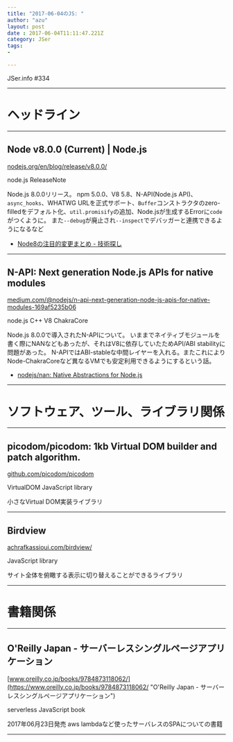 ```yaml
---
title: "2017-06-04のJS: "
author: "azu"
layout: post
date : 2017-06-04T11:11:47.221Z
category: JSer
tags:
-

---
```


JSer.info #334

----

<h1 class="site-genre">ヘッドライン</h1>

----

## Node v8.0.0 (Current) | Node.js
[nodejs.org/en/blog/release/v8.0.0/](https://nodejs.org/en/blog/release/v8.0.0/ "Node v8.0.0 (Current) | Node.js")
<p class="jser-tags jser-tag-icon"><span class="jser-tag">node.js</span> <span class="jser-tag">ReleaseNote</span></p>

Node.js 8.0.0リリース。
npm 5.0.0、V8 5.8、N-API(Node.js API)、`async_hooks`、WHATWG URLを正式サポート、`Buffer`コンストラクタのzero-filledをデフォルト化、`util.promisify`の追加、Node.jsが生成するErrorに`code`がつくように。
また`--debug`が廃止され`--inspect`でデバッガーと連携できるようになるなど

- [Node8の注目的変更まとめ - 技術探し](http://abouthiroppy.hatenablog.jp/entry/2017/05/30/090015 "Node8の注目的変更まとめ - 技術探し")

----

## N-API: Next generation Node.js APIs for native modules
[medium.com/@nodejs/n-api-next-generation-node-js-apis-for-native-modules-169af5235b06](https://medium.com/@nodejs/n-api-next-generation-node-js-apis-for-native-modules-169af5235b06 "N-API: Next generation Node.js APIs for native modules")
<p class="jser-tags jser-tag-icon"><span class="jser-tag">node.js</span> <span class="jser-tag">C++</span> <span class="jser-tag">V8</span> <span class="jser-tag">ChakraCore</span></p>

Node.js 8.0.0で導入されたN-APIについて。
いままでネイティブモジュールを書く際にNANなどもあったが、それはV8に依存していたためAPI/ABI stabilityに問題があった。
N-APIではABI-stableな中間レイヤーを入れる。またこれによりNode-ChakraCoreなど異なるVMでも安定利用できるようにするという話。

- [nodejs/nan: Native Abstractions for Node.js](https://github.com/nodejs/nan "nodejs/nan: Native Abstractions for Node.js")

----
<h1 class="site-genre">ソフトウェア、ツール、ライブラリ関係</h1>

----

## picodom/picodom: 1kb Virtual DOM builder and patch algorithm.
[github.com/picodom/picodom](https://github.com/picodom/picodom "picodom/picodom: 1kb Virtual DOM builder and patch algorithm.")
<p class="jser-tags jser-tag-icon"><span class="jser-tag">VirtualDOM</span> <span class="jser-tag">JavaScript</span> <span class="jser-tag">library</span></p>

小さなVirtual DOM実装ライブラリ


----

## Birdview
[achrafkassioui.com/birdview/](http://achrafkassioui.com/birdview/ "Birdview")
<p class="jser-tags jser-tag-icon"><span class="jser-tag">JavaScript</span> <span class="jser-tag">library</span></p>

サイト全体を俯瞰する表示に切り替えることができるライブラリ


----
<h1 class="site-genre">書籍関係</h1>

----

## O'Reilly Japan - サーバーレスシングルページアプリケーション
[www.oreilly.co.jp/books/9784873118062/](https://www.oreilly.co.jp/books/9784873118062/ "O'Reilly Japan - サーバーレスシングルページアプリケーション")
<p class="jser-tags jser-tag-icon"><span class="jser-tag">serverless</span> <span class="jser-tag">JavaScript</span> <span class="jser-tag">book</span></p>

2017年06月23日発売
aws lambdaなど使ったサーバレスのSPAについての書籍


----
